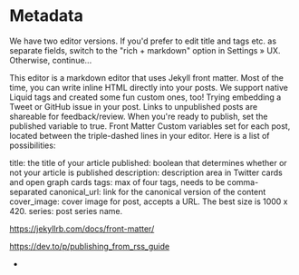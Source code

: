 # Metadata

We have two editor versions. If you'd prefer to edit title and tags etc. as separate fields, switch to the "rich + markdown" option in Settings » UX. Otherwise, continue...

This editor is a markdown editor that uses Jekyll front matter.
Most of the time, you can write inline HTML directly into your posts.
We support native Liquid tags and created some fun custom ones, too! Trying embedding a Tweet or GitHub issue in your post.
Links to unpublished posts are shareable for feedback/review.
When you're ready to publish, set the published variable to true.
Front Matter
Custom variables set for each post, located between the triple-dashed lines in your editor. Here is a list of possibilities:

title: the title of your article
published: boolean that determines whether or not your article is published
description: description area in Twitter cards and open graph cards
tags: max of four tags, needs to be comma-separated
canonical_url: link for the canonical version of the content
cover_image: cover image for post, accepts a URL.
The best size is 1000 x 420.
series: post series name.

https://jekyllrb.com/docs/front-matter/

https://dev.to/p/publishing_from_rss_guide
- <title>: title
- <category>: tags, comma separated.
- <link>: canonical_url
The article content is prioritized in this order: <content>, <summary>, or <description>

---

https://tools.ietf.org/html/rfc4287
https://validator.w3.org/feed/docs/atom.html









https://developer.mozilla.org/en-US/docs/Web/HTML/Element/title
https://developer.mozilla.org/en-US/docs/Web/HTML/Element/meta
https://www.w3schools.com/tags/tag_meta.asp
https://www.w3schools.com/tags/tag_head.asp
https://www.w3schools.com/html/html_head.asp


















https://ogp.me/
- og:title - The title of your object as it should appear within the graph, e.g., "The Rock".
- og:type - The type of your object, e.g., "video.movie". Depending on the type you specify, other properties may also be required.
- og:image - An image URL which should represent your object within the graph.
- og:url - The canonical URL of your object that will be used as its permanent ID in the graph, e.g., "https://www.imdb.com/title/tt0117500/".

- og:audio - A URL to an audio file to accompany this object.
- og:determiner - The word that appears before this object's title in a sentence. An enum of (a, an, the, "", auto). If auto is chosen, the consumer of your data should chose between "a" or "an". Default is "" (blank).
- og:locale - The locale these tags are marked up in. Of the format language_TERRITORY. Default is en_US.
- og:locale:alternate - An array of other locales this page is available in.
- og:site_name - If your object is part of a larger web site, the name which should be displayed for the overall site. e.g., "IMDb".
- og:video - A URL to a video file that complements this object.
- og:description - A one to two sentence description of your object.

- og:image:url - Identical to og:image.
- og:image:secure_url - An alternate url to use if the webpage requires HTTPS.
- og:image:type - A MIME type for this image.
- og:image:width - The number of pixels wide.
- og:image:height - The number of pixels high.
- og:image:alt - A description of what is in the image (not a caption). If the page specifies an og:image it should specify og:image:alt.


<meta property="og:type" content="website" />

og:type values:

article - Namespace URI: https://ogp.me/ns/article#

article:published_time - datetime - When the article was first published.
article:modified_time - datetime - When the article was last changed.
article:expiration_time - datetime - When the article is out of date after.
article:author - profile array - Writers of the article.
article:section - string - A high-level section name. E.g. Technology
article:tag - string array - Tag words associated with this article.

